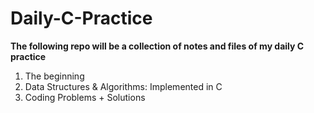 # Daily-C-Practice

**The following repo will be a collection of notes and files of my daily C practice**

1. The beginning
2. Data Structures & Algorithms: Implemented in C
3. Coding Problems + Solutions
